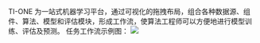 TI-ONE 为一站式机器学习平台，通过可视化的拖拽布局，组合各种数据源、组件、算法、模型和评估模块，形成工作流，使算法工程师可以方便地进行模型训练、评估及预测。
任务工作流示例图：
![](https://main.qcloudimg.com/raw/2cb7c34d8d522b61f9dbd441f5123cac.png)
